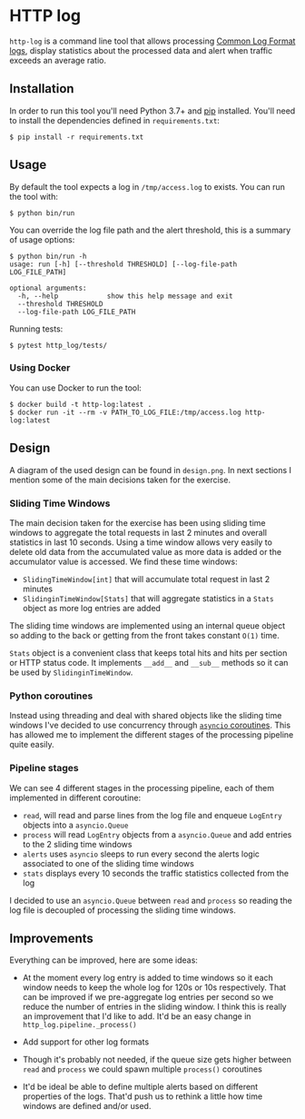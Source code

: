 # HTTP log

`http-log` is a command line tool that allows processing [Common Log Format logs](https://en.wikipedia.org/wiki/Common_Log_Format), display statistics about the processed data and alert when traffic exceeds an average ratio.

## Installation

In order to run this tool you'll need Python 3.7+ and [pip](https://pypi.org/project/pip/) installed. You'll need to install the dependencies defined in `requirements.txt`:

```
$ pip install -r requirements.txt
```

## Usage

By default the tool expects a log in `/tmp/access.log` to exists. You can run the tool with:

```
$ python bin/run
```

You can override the log file path and the alert threshold, this is a summary of usage options:

```
$ python bin/run -h
usage: run [-h] [--threshold THRESHOLD] [--log-file-path LOG_FILE_PATH]

optional arguments:
  -h, --help            show this help message and exit
  --threshold THRESHOLD
  --log-file-path LOG_FILE_PATH

```

Running tests:

```
$ pytest http_log/tests/
```

### Using Docker

You can use Docker to run the tool:

```
$ docker build -t http-log:latest .
$ docker run -it --rm -v PATH_TO_LOG_FILE:/tmp/access.log http-log:latest
```

## Design

A diagram of the used design can be found in `design.png`. In next sections I mention some of the main decisions taken for the exercise.

### Sliding Time Windows

The main decision taken for the exercise has been using sliding time windows to aggregate the total requests in last 2 minutes and overall statistics in last 10 seconds. Using a time window allows very easily to delete old data from the accumulated value as more data is added or the accumulator value is accessed. We find these time windows:

- `SlidingTimeWindow[int]` that will accumulate total request in last 2 minutes
- `SlidinginTimeWindow[Stats]` that will aggregate statistics in a `Stats` object as more log entries are added

The sliding time windows are implemented using an internal queue object so adding to the back or getting from the front takes constant `O(1)` time.

`Stats` object is a convenient class that keeps total hits and hits per section or HTTP status code. It implements `__add__` and `__sub__` methods so it can be used by `SlidinginTimeWindow`.

### Python coroutines

Instead using threading and deal with shared objects like the sliding time windows I've decided to use concurrency through [`asyncio` coroutines](https://docs.python.org/3/library/asyncio-task.html). This has allowed me to implement the different stages of the processing pipeline quite easily.

### Pipeline stages

We can see 4 different stages in the processing pipeline, each of them implemented in different coroutine:

- `read`, will read and parse lines from the log file and enqueue `LogEntry` objects into a `asyncio.Queue`
- `process` will read `LogEntry` objects from a `asyncio.Queue` and add entries to the 2 sliding time windows
- `alerts` uses `asyncio` sleeps to run every second the alerts logic associated to one of the sliding time windows
- `stats` displays every 10 seconds the traffic statistics collected from the log

I decided to use an `asyncio.Queue` between `read` and `process` so reading the log file is decoupled of processing the sliding time windows.

## Improvements

Everything can be improved, here are some ideas:

- At the moment every log entry is added to time windows so it each window needs to keep the whole log for 120s or 10s respectively. That can be improved if we pre-aggregate log entries per second so we reduce the number of entries in the sliding window. I think this is really an improvement that I'd like to add. It'd be an easy change in `http_log.pipeline._process()`

- Add support for other log formats

- Though it's probably not needed, if the queue size gets higher between `read` and `process` we could spawn multiple `process()` coroutines

- It'd be ideal be able to define multiple alerts based on different properties of the logs. That'd push us to rethink a little how time windows are defined and/or used.

